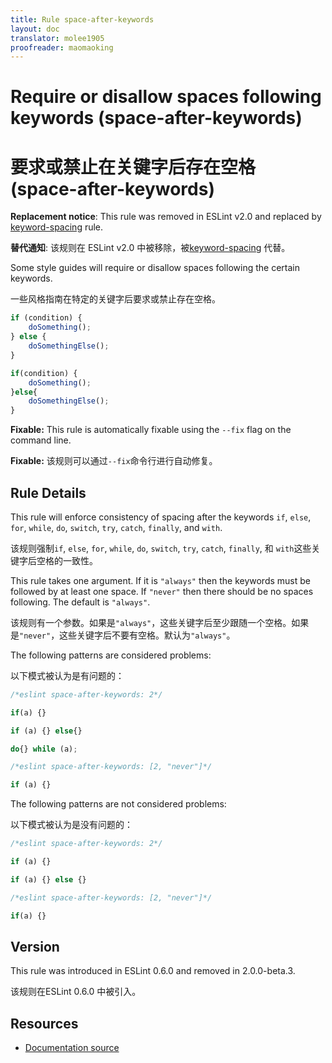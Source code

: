 ```yaml
---
title: Rule space-after-keywords
layout: doc
translator: molee1905
proofreader: maomaoking
---
```

<!-- Note: No pull requests accepted for this file. See README.md in the root directory for details. -->

# Require or disallow spaces following keywords (space-after-keywords)

# 要求或禁止在关键字后存在空格 (space-after-keywords)

**Replacement notice**: This rule was removed in ESLint v2.0 and replaced by [keyword-spacing](keyword-spacing) rule.

**替代通知**: 该规则在 ESLint v2.0 中被移除，被[keyword-spacing](keyword-spacing) 代替。

Some style guides will require or disallow spaces following the certain keywords.

一些风格指南在特定的关键字后要求或禁止存在空格。

```js
if (condition) {
    doSomething();
} else {
    doSomethingElse();
}

if(condition) {
    doSomething();
}else{
    doSomethingElse();
}
```

**Fixable:** This rule is automatically fixable using the `--fix` flag on the command line.

**Fixable:** 该规则可以通过`--fix`命令行进行自动修复。

## Rule Details

This rule will enforce consistency of spacing after the keywords `if`, `else`, `for`, `while`, `do`, `switch`, `try`, `catch`, `finally`, and `with`.

该规则强制`if`, `else`, `for`, `while`, `do`, `switch`, `try`, `catch`, `finally`, 和 `with`这些关键字后空格的一致性。

This rule takes one argument. If it is `"always"` then the keywords must be followed by at least one space. If `"never"`
then there should be no spaces following. The default is `"always"`.

该规则有一个参数。如果是`"always"`，这些关键字后至少跟随一个空格。如果是`"never"`，这些关键字后不要有空格。默认为`"always"`。

The following patterns are considered problems:

以下模式被认为是有问题的：

```js
/*eslint space-after-keywords: 2*/

if(a) {}

if (a) {} else{}

do{} while (a);
```

```js
/*eslint space-after-keywords: [2, "never"]*/

if (a) {}
```

The following patterns are not considered problems:

以下模式被认为是没有问题的：

```js
/*eslint space-after-keywords: 2*/

if (a) {}

if (a) {} else {}
```

```js
/*eslint space-after-keywords: [2, "never"]*/

if(a) {}
```

## Version

This rule was introduced in ESLint 0.6.0 and removed in 2.0.0-beta.3.

该规则在ESLint 0.6.0 中被引入。

## Resources

* [Documentation source](https://github.com/eslint/eslint/tree/master/docs/rules/space-after-keywords.md)

